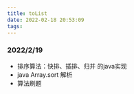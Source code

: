 ```yaml
---
title: toList
date: 2022-02-18 20:53:09
tags:
---
```

### 2022/2/19
* 排序算法：快排、插排、归并 的java实现
* java Array.sort 解析
* 算法刷题

